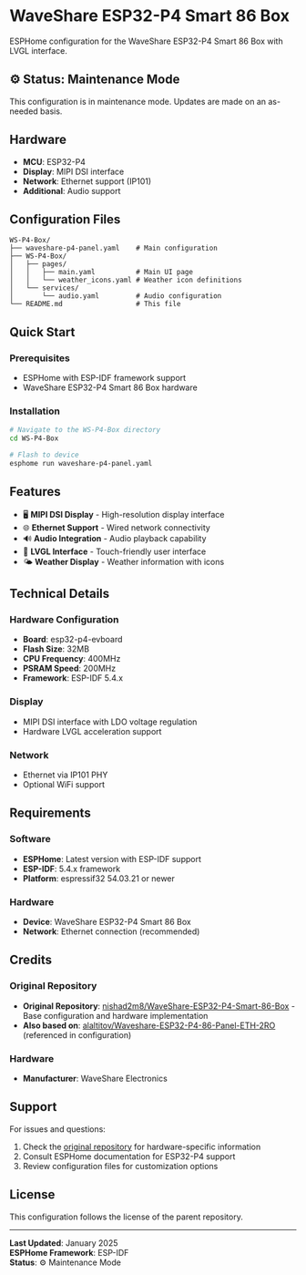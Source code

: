 # WaveShare ESP32-P4 Smart 86 Box

ESPHome configuration for the WaveShare ESP32-P4 Smart 86 Box with LVGL interface.

## ⚙️ Status: Maintenance Mode

This configuration is in maintenance mode. Updates are made on an as-needed basis.

## Hardware

- **MCU**: ESP32-P4
- **Display**: MIPI DSI interface
- **Network**: Ethernet support (IP101)
- **Additional**: Audio support

## Configuration Files

```
WS-P4-Box/
├── waveshare-p4-panel.yaml    # Main configuration
├── WS-P4-Box/
│   ├── pages/
│   │   ├── main.yaml          # Main UI page
│   │   └── weather_icons.yaml # Weather icon definitions
│   └── services/
│       └── audio.yaml         # Audio configuration
└── README.md                  # This file
```

## Quick Start

### Prerequisites
- ESPHome with ESP-IDF framework support
- WaveShare ESP32-P4 Smart 86 Box hardware

### Installation

```bash
# Navigate to the WS-P4-Box directory
cd WS-P4-Box

# Flash to device
esphome run waveshare-p4-panel.yaml
```

## Features

- 🖥️ **MIPI DSI Display** - High-resolution display interface
- 🌐 **Ethernet Support** - Wired network connectivity
- 🔊 **Audio Integration** - Audio playback capability
- 🎨 **LVGL Interface** - Touch-friendly user interface
- 🌤️ **Weather Display** - Weather information with icons

## Technical Details

### Hardware Configuration
- **Board**: esp32-p4-evboard
- **Flash Size**: 32MB
- **CPU Frequency**: 400MHz
- **PSRAM Speed**: 200MHz
- **Framework**: ESP-IDF 5.4.x

### Display
- MIPI DSI interface with LDO voltage regulation
- Hardware LVGL acceleration support

### Network
- Ethernet via IP101 PHY
- Optional WiFi support

## Requirements

### Software
- **ESPHome**: Latest version with ESP-IDF support
- **ESP-IDF**: 5.4.x framework
- **Platform**: espressif32 54.03.21 or newer

### Hardware
- **Device**: WaveShare ESP32-P4 Smart 86 Box
- **Network**: Ethernet connection (recommended)

## Credits

### Original Repository
- **Original Repository**: [nishad2m8/WaveShare-ESP32-P4-Smart-86-Box](https://github.com/nishad2m8/WaveShare-ESP32-P4-Smart-86-Box) - Base configuration and hardware implementation
- **Also based on**: [alaltitov/Waveshare-ESP32-P4-86-Panel-ETH-2RO](https://github.com/alaltitov/Waveshare-ESP32-P4-86-Panel-ETH-2RO) (referenced in configuration)

### Hardware
- **Manufacturer**: WaveShare Electronics

## Support

For issues and questions:
1. Check the [original repository](https://github.com/nishad2m8/WaveShare-ESP32-P4-Smart-86-Box) for hardware-specific information
2. Consult ESPHome documentation for ESP32-P4 support
3. Review configuration files for customization options

## License

This configuration follows the license of the parent repository.

---

**Last Updated**: January 2025  
**ESPHome Framework**: ESP-IDF  
**Status**: ⚙️ Maintenance Mode
